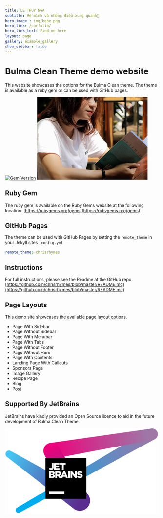 ```yaml
---
title: LE THUY NGA
subtitle: Về mình và những điều xung quanh🧡
hero_image : img/hehe.png
hero_link: /porfolio/
hero_link_text: Find me here
layout: page
gallery: example_gallery
show_sidebar: false
---
```


# Bulma Clean Theme demo website

This website showcases the options for the Bulma Clean theme. The theme is available as a ruby gem or can be used with GitHub pages. 

[![Gem Version](https://badge.fury.io/rb.svg)](https://badge.fury.io/rb)
![Gem](img/hobbi.jpg)

## Ruby Gem

The ruby gem is available on the Ruby Gems website at the following location. [https://rubygems.org/gems](https://rubygems.org/gems).

## GitHub Pages

The theme can be used with GitHub Pages by setting the `remote_theme` in your Jekyll sites `_config.yml`

```yml
remote_theme: chrisrhymes
```

## Instructions

For full instructions, please see the Readme at the GitHub repo:
[https://github.com/chrisrhymes/blob/master/README.md](https://github.com/chrisrhymes/blob/master/README.md)

## Page Layouts

This demo site showcases the available page layout options.

* Page With Sidebar
* Page Without Sidebar
* Page With Menubar
* Page With Tabs
* Page Without Footer
* Page Without Hero
* Page With Contents
* Landing Page With Callouts
* Sponsors Page
* Image Gallery
* Recipe Page
* Blog
* Post

## Supported By JetBrains

JetBrains have kindly provided an Open Source licence to aid in the future development of Bulma Clean Theme.

[![JetBrains](img/jetbrains-variant-4.svg)](https://www.jetbrains.com/?from=bulma-clean-theme)
